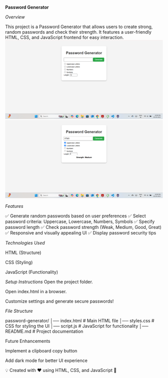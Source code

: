 **Password Generator**

*Overview*

This project is a Password Generator that allows users to create strong, random passwords and check their strength. It features a user-friendly HTML, CSS, and JavaScript frontend for easy interaction.
![img_alt](https://github.com/YogitaIngale/PasswordGenerator/blob/main/Screenshot%20(126).png?raw=true)
![img_alt1](https://github.com/YogitaIngale/PasswordGenerator/blob/main/Screenshot%20(127).png?raw=true)

*Features*

✅ Generate random passwords based on user preferences
✅ Select password criteria: Uppercase, Lowercase, Numbers, Symbols
✅ Specify password length
✅ Check password strength (Weak, Medium, Good, Great)
✅ Responsive and visually appealing UI
✅ Display password security tips

*Technologies Used*

HTML (Structure)

CSS (Styling)

JavaScript (Functionality)

*Setup Instructions*
Open the project folder.

Open index.html in a browser.

Customize settings and generate secure passwords!

*File Structure*

password-generator/
│── index.html      # Main HTML file
│── styles.css      # CSS for styling the UI
│── script.js       # JavaScript for functionality
│── README.md       # Project documentation

Future Enhancements

Implement a clipboard copy button

Add dark mode for better UI experience

💡 Created with ❤️ using HTML, CSS, and JavaScript 🚀

